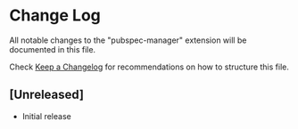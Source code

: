 # Change Log

All notable changes to the "pubspec-manager" extension will be documented in this file.

Check [Keep a Changelog](http://keepachangelog.com/) for recommendations on how to structure this file.

## [Unreleased]

- Initial release